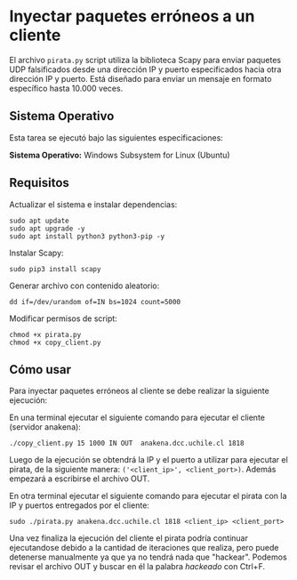 # Inyectar paquetes erróneos a un cliente

El archivo `pirata.py` script utiliza la biblioteca Scapy para enviar paquetes UDP falsificados desde una dirección IP y puerto especificados hacia otra dirección IP y puerto. Está diseñado para enviar un mensaje en formato específico hasta 10.000 veces.

## Sistema Operativo

Esta tarea se ejecutó bajo las siguientes especificaciones:

**Sistema Operativo:** Windows Subsystem for Linux (Ubuntu)

## Requisitos

Actualizar el sistema e instalar dependencias:
```
sudo apt update
sudo apt upgrade -y
sudo apt install python3 python3-pip -y
```

Instalar Scapy:
```
sudo pip3 install scapy
```

Generar archivo con contenido aleatorio:
```
dd if=/dev/urandom of=IN bs=1024 count=5000
```

Modificar permisos de script:
```
chmod +x pirata.py
chmod +x copy_client.py
```

## Cómo usar

Para inyectar paquetes erróneos al cliente se debe realizar la siguiente ejecución:

En una terminal ejecutar el siguiente comando para ejecutar el cliente (servidor anakena):
```
./copy_client.py 15 1000 IN OUT  anakena.dcc.uchile.cl 1818
```
Luego de la ejecución se obtendrá la IP y el puerto a utilizar para ejecutar el pirata, de la siguiente manera: `('<client_ip>', <client_port>)`. Además empezará a escribirse el archivo OUT.

En otra terminal ejecutar el siguiente comando para ejecutar el pirata con la IP y puertos entregados por el cliente:
```
sudo ./pirata.py anakena.dcc.uchile.cl 1818 <client_ip> <client_port>
```

Una vez finaliza la ejecución del cliente el pirata podría continuar ejecutandose debido a la cantidad de iteraciones que realiza, pero puede detenerse manualmente ya que ya no tendrá nada que "hackear". Podemos revisar el archivo OUT y buscar en él la palabra _hackeado_ con Ctrl+F.
